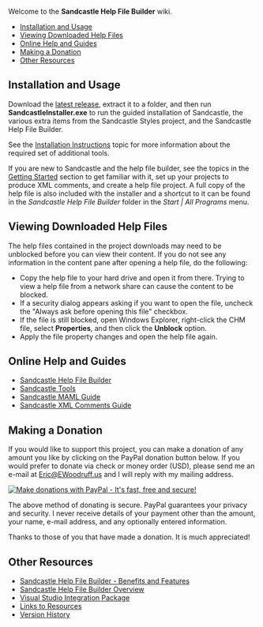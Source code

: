 Welcome to the **Sandcastle Help File Builder** wiki.

* [Installation and Usage](#installation-and-usage)
* [Viewing Downloaded Help Files](#viewing-downloaded-help-files)
* [Online Help and Guides](#online-help-and-guides)
* [Making a Donation](#making-a-donation)
* [Other Resources](#other-resources)

## Installation and Usage
Download the [latest release](https://github.com/EWSoftware/SHFB/releases), extract it to a folder, and then run **SandcastleInstaller.exe** to run the guided installation of Sandcastle, the various extra items from the Sandcastle Styles project, and the Sandcastle Help File Builder.

See the [Installation Instructions](http://EWSoftware.github.io/SHFB/html/8c0c97d0-c968-4c15-9fe9-e8f3a443c50a.htm) topic for more information about the required set of additional tools.

If you are new to Sandcastle and the help file builder, see the topics in the [Getting Started](http://EWSoftware.github.io/SHFB/html/b772e00e-1705-4062-adb6-774826ce6700.htm) section to get familiar with it, set up your projects to produce XML comments, and create a help file project.  A full copy of the help file is also included with the installer and a shortcut to it can be found in the _Sandcastle Help File Builder_ folder in the _Start | All Programs_ menu.

## Viewing Downloaded Help Files
The help files contained in the project downloads may need to be unblocked before you can view their content.  If you do not see any information in the content pane after opening a help file, do the following:

* Copy the help file to your hard drive and open it from there.  Trying to view a help file from a network share can cause the content to be blocked.
* If a security dialog appears asking if you want to open the file, uncheck the "Always ask before opening this file" checkbox.
* If the file is still blocked, open Windows Explorer, right-click the CHM file, select **Properties**, and then click the **Unblock** option.
* Apply the file property changes and open the help file again.

## Online Help and Guides
* [Sandcastle Help File Builder](http://EWSoftware.github.io/SHFB)
* [Sandcastle Tools](http://EWSoftware.github.io/SandcastleTools)
* [Sandcastle MAML Guide](http://EWSoftware.github.io/MAMLGuide)
* [Sandcastle XML Comments Guide](http://EWSoftware.github.io/XMLCommentsGuide)

## Making a Donation
If you would like to support this project, you can make a donation of any amount you like by clicking on the
PayPal donation button below. If you would prefer to donate via check or money order (USD), please send me an
e-mail at Eric@EWoodruff.us and I will reply with my mailing address.

[![Make donations with PayPal - It's fast, free and secure!](https://raw.githubusercontent.com/EWSoftware/SHFB/master/Documentation/SandcastleBuilder/media/PayPal.gif)](https://www.paypal.com/cgi-bin/webscr?cmd=_s-xclick&hosted_button_id=WBPB4ML7YBUHW)

The above method of donating is secure. PayPal guarantees your privacy and security. I never receive details
of your payment other than the amount, your name, e-mail address, and any optionally entered information.

Thanks to those of you that have made a donation. It is much appreciated!

## Other Resources
* [Sandcastle Help File Builder - Benefits and Features](http://EWSoftware.github.io/SHFB/html/ac8e467d-c0aa-4a6d-9690-73d148f67bc7.htm)
* [Sandcastle Help File Builder Overview](http://EWSoftware.github.io/SHFB/html/8e3f8757-0ef3-4772-bb2f-5d7ae57e50da.htm)
* [Visual Studio Integration Package](http://EWSoftware.github.io/SHFB/html/b128ad2a-787e-48c7-b946-f6953080c386.htm)
* [Links to Resources](http://EWSoftware.github.io/SHFB/html/c18d6cb6-e4e4-4944-84ee-f867aa6cfb0d.htm)
* [Version History](http://EWSoftware.github.io/SHFB/html/078cc1c7-7995-431e-bf9c-8813becbe8df.htm)
